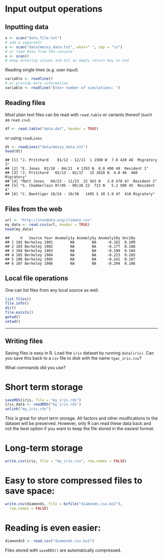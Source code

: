 

# Input output operations

## Inputting data


```r
x <- scan("data_file.txt")
# add a separator
x <- scan("data/messy_data.txt", what=" ", sep = "\n")
# or read data from the console
x <- scan()
# keep entering values and hit an empty return key to end
```
Reading single lines (e.g. user input)


```r
variable <- readline()
# or provide more information
variable <- readline("Enter number of simulations: ")
```


## Reading files  
Most plain text files can be read with `read.table` or variants thereof (such as `read.csv`).


```r
df <- read.table("data.dat", header = TRUE)
```

or using `readLines`


```r
dt <- readLines("data/messy_data.txt")
head(dt)
```

```
## [1] "J. Pritchard    01/12 - 12/11  1 1500 W  7.0 420 48  Migratory 3"
## [2] "E. Jones  02/18 - 04/21  4 1293 N  8.0 490 48  Resident 1"       
## [3] "J. Pritchard   01/13 - 02/17   15 1028 N  4.0 46  460 Migratory" 
## [4] "Matt Jones   09/23 - 11/23  23 563 N   3.0 470 47  Resident 2"   
## [5] "S. Chamberlain 07/05 - 09/26 22  713 N   5.2 500 45  Resident 4" 
## [6] "C. Boettiger 10/24 - 10/30   1495 S 30 1.9 47  410 Migratory"
```

## Files from the web


```r
url <- "http://inundata.org/climate.csv"
my_data <- read.csv(url, header = TRUE)
head(my_data)
```

```
##     X   Source Year Anomaly1y Anomaly5y Anomaly10y Unc10y
## 1 102 Berkeley 1901        NA        NA     -0.162  0.109
## 2 103 Berkeley 1902        NA        NA     -0.177  0.108
## 3 104 Berkeley 1903        NA        NA     -0.199  0.104
## 4 105 Berkeley 1904        NA        NA     -0.223  0.105
## 5 106 Berkeley 1905        NA        NA     -0.241  0.107
## 6 107 Berkeley 1906        NA        NA     -0.294  0.106
```

## Local file operations

One can list files from any local source as well.


```r
list.files()
file.info()
dir()
file.exists()
getwd()
setwd()
```


---



## Writing files

Saving files is easy in R. Load the `iris` dataset by running `data(iris)`. Can you save this back to a `csv` file to disk with the name `tgac_iris.csv`?

What commands did you use?


# Short term storage


```r
saveRDS(iris, file = "my_iris.rds")
iris_data <- readRDS("my_iris.rds")
unlink("my_iris.rds")
```
This is great for short term storage. All factors and other modfications to the dataset will be preserved. However, only R can read these data back and not the best option if you want to keep the file stored in the easiest format.

# Long-term storage


```r
write.csv(iris, file = "my_iris.csv", row.names = FALSE)
```

# Easy to store compressed files to save space:


```r
write.csv(diamonds, file = bzfile("diamonds.csv.bz2"),
  row.names = FALSE)
```

# Reading is even easier:


```r
diamonds5 <- read.csv("diamonds.csv.bz2")
```

Files stored with `saveRDS()` are automatically compressed.
